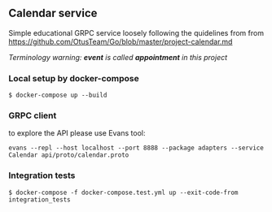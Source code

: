 ## Calendar service ##

Simple educational GRPC service loosely following the quidelines from
from https://github.com/OtusTeam/Go/blob/master/project-calendar.md

*Terminology warning: **event** is called **appointment** in this project*

### Local setup by docker-compose
```shell script
$ docker-compose up --build
```

### GRPC client ###
to explore the API please use Evans tool:
```shell script
evans --repl --host localhost --port 8888 --package adapters --service Calendar api/proto/calendar.proto
```

### Integration tests
```shell script
$ docker-compose -f docker-compose.test.yml up --exit-code-from integration_tests
```
